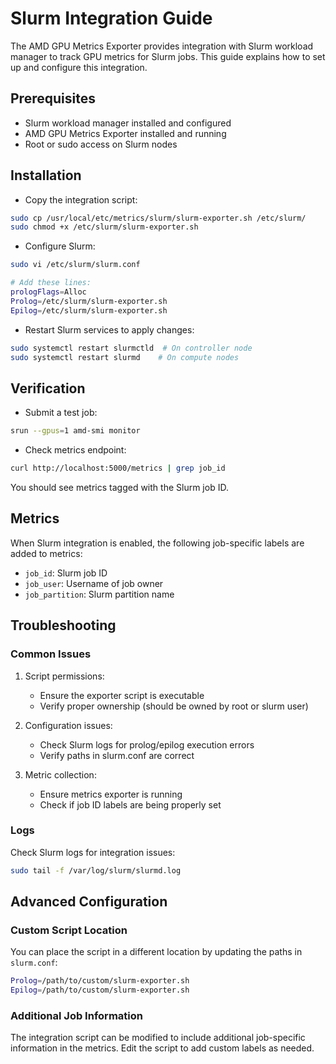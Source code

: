 # Slurm Integration Guide

The AMD GPU Metrics Exporter provides integration with Slurm workload manager to track GPU metrics for Slurm jobs. This guide explains how to set up and configure this integration.

## Prerequisites

- Slurm workload manager installed and configured
- AMD GPU Metrics Exporter installed and running
- Root or sudo access on Slurm nodes

## Installation

- Copy the integration script:

```bash
sudo cp /usr/local/etc/metrics/slurm/slurm-exporter.sh /etc/slurm/
sudo chmod +x /etc/slurm/slurm-exporter.sh
```

- Configure Slurm:

```bash
sudo vi /etc/slurm/slurm.conf

# Add these lines:
prologFlags=Alloc
Prolog=/etc/slurm/slurm-exporter.sh
Epilog=/etc/slurm/slurm-exporter.sh
```

- Restart Slurm services to apply changes:

```bash
sudo systemctl restart slurmctld  # On controller node
sudo systemctl restart slurmd    # On compute nodes
```

## Verification

- Submit a test job:

```bash
srun --gpus=1 amd-smi monitor
```

- Check metrics endpoint:

```bash
curl http://localhost:5000/metrics | grep job_id
```

You should see metrics tagged with the Slurm job ID.

## Metrics

When Slurm integration is enabled, the following job-specific labels are added to metrics:

- `job_id`: Slurm job ID
- `job_user`: Username of job owner
- `job_partition`: Slurm partition name

## Troubleshooting

### Common Issues

1. Script permissions:
   - Ensure the exporter script is executable
   - Verify proper ownership (should be owned by root or slurm user)

2. Configuration issues:
   - Check Slurm logs for prolog/epilog execution errors
   - Verify paths in slurm.conf are correct

3. Metric collection:
   - Ensure metrics exporter is running
   - Check if job ID labels are being properly set

### Logs

Check Slurm logs for integration issues:

```bash
sudo tail -f /var/log/slurm/slurmd.log
```

## Advanced Configuration

### Custom Script Location

You can place the script in a different location by updating the paths in `slurm.conf`:

```bash
Prolog=/path/to/custom/slurm-exporter.sh
Epilog=/path/to/custom/slurm-exporter.sh
```

### Additional Job Information

The integration script can be modified to include additional job-specific information in the metrics. Edit the script to add custom labels as needed.
